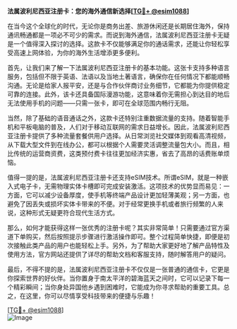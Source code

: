 **法属波利尼西亚注册卡：您的海外通信新选择[[TG💪+ @esim1088](https://t.me/s/esim1088)]**

在当今这个全球化的时代，无论你是商务出差、旅游休闲还是长期居住海外，保持通讯畅通都是一项必不可少的需求。而说到海外通信，法属波利尼西亚注册卡无疑是一个值得深入探讨的选择。这款卡不仅能够满足你的通话需求，还能让你轻松享受高速上网体验，为你的海外生活增添更多便利。

首先，让我们来了解一下法属波利尼西亚注册卡的基本功能。这张卡支持多种语言服务，包括但不限于英语、法语以及当地土著语言，确保你在任何情况下都能顺畅沟通。无论是给家人报平安，还是与合作伙伴商讨业务细节，它都能为你提供稳定可靠的连接。此外，该卡还具备国际漫游功能，这意味着你无需担心到达目的地后无法使用手机的问题——只需一张卡，即可在全球范围内畅行无阻。

当然，除了基础的语音通话之外，这款卡还特别注重数据流量的支持。随着智能手机和平板电脑的普及，人们对于移动互联网的需求日益增长。因此，法属波利尼西亚注册卡提供了多种流量套餐供用户选择。从日常浏览社交媒体到观看高清视频，从下载大型文件到在线办公，都可以根据个人需要灵活调整流量包大小。而且，相比传统的运营商资费，这类预付费卡往往更加经济实惠，省去了高昂的话费账单烦恼。

值得一提的是，法属波利尼西亚注册卡还支持eSIM技术。所谓eSIM，就是一种嵌入式电子卡，无需物理实体卡槽即可完成安装激活。这项技术的优势显而易见：一方面，它可以减少设备厚度，使手机等终端产品设计更加轻薄美观；另一方面，也避免了因丢失或损坏实体卡带来的不便。对于经常更换手机或者旅行频繁的人来说，这种形式无疑更符合现代生活方式。

那么，如何才能获得这样一张优秀的注册卡呢？其实非常简单！只需要通过官方渠道下单购买，然后按照提示步骤进行激活操作即可。整个过程简单快捷，即便是初次接触此类产品的用户也能轻松上手。另外，为了帮助大家更好地了解产品特性及使用方法，官方网站还提供了详尽的帮助文档和客服支持，随时解答用户的疑问。

最后，不得不提的是，法属波利尼西亚注册卡不仅仅是一张普通的通信卡，它更是你探索世界的好伙伴。当你置身于南太平洋的碧海蓝天之间时，它可以记录下每一个精彩瞬间；当你身处异国他乡遇到困难时，它能成为你寻求帮助的重要工具。总之，在这里，你可以尽情享受科技带来的便捷与乐趣！

[[TG💪+ @esim1088](https://t.me/s/esim1088)]  
![Image](https://i.postimg.cc/4NQfJmqS/Snipaste-2025-05-13-00-14-12.png)